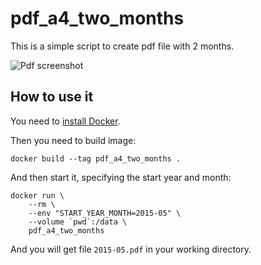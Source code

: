 # pdf_a4_two_months

This is a simple script to create pdf file with 2 months.

![Pdf screenshot](https://upload.bessarabov.ru/bessarabov/Q2T5GyXtwro_pKrNbZLhbVhvqJw.png)

## How to use it

You need to [install Docker](https://docs.docker.com/installation/).

Then you need to build image:

    docker build --tag pdf_a4_two_months .

And then start it, specifying the start year and month:

    docker run \
        --rm \
        --env "START_YEAR_MONTH=2015-05" \
        --volume `pwd`:/data \
        pdf_a4_two_months

And you will get file `2015-05.pdf` in your working directory.
